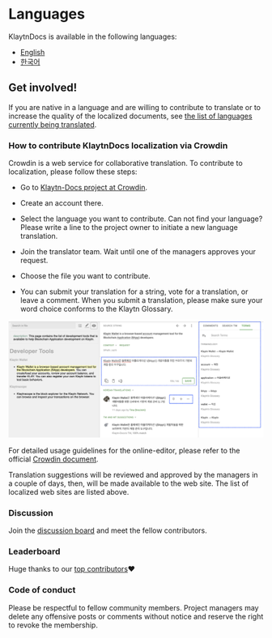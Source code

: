 # Languages

KlaytnDocs is available in the following languages:

- [English](https://docs.klaytn.com)
- [한국어](https://ko.docs.klaytn.com)


## Get involved!

If you are native in a language and are willing to contribute to translate 
or to increase the quality of the localized documents, 
see [the list of languages currently being translated](https://crowdin.com/project/klaytn-docs).   

### How to contribute KlaytnDocs localization via Crowdin

Crowdin is a web service for collaborative translation. To contribute to localization, please follow these steps: 

- Go to [Klaytn-Docs project at Crowdin](https://crowdin.com/project/klaytn-docs).

- Create an account there.

- Select the language you want to contribute. Can not find your language? Please write a line to the project owner to initiate a new language translation.

- Join the translator team. Wait until one of the managers approves your request. 

- Choose the file you want to contribute. 

- You can submit your translation for a string, vote for a translation, or leave a comment. When you submit a translation, please make sure your word choice conforms to the Klaytn Glossary. 

![](languages/images/crowdin-editor.png)
  

For detailed usage guidelines for the online-editor, please refer to the official [Crowdin document](https://support.crowdin.com/online-editor/). 


Translation suggestions will be reviewed and approved by the managers in a couple of days, then, will be made available to the web site. The list of localized web sites are listed above.

### Discussion 
Join the [discussion board](https://crowdin.com/project/klaytn-docs/discussions) and meet the fellow contributors.

### Leaderboard

Huge thanks to our [top contributors](https://crowdin.com/project/klaytn-docs/reports)❤️

### Code of conduct
 
Please be respectful to fellow community members. Project managers may delete any offensive posts or comments without notice and reserve the right to revoke the membership.  

 
